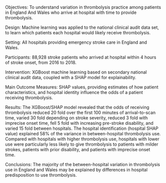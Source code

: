 Objectives: To understand variation in thrombolysis practice among patients in England And Wales who arrive at hospital with time to provide thrombolysis.

Design: Machine learning was applied to the national clinical audit data set, to learn which patients each hospital would likely receive thrombolysis.

Setting: All hospitals providing emergency stroke care in England and Wales.

Participants: 88,928 stroke patients who arrived at hospital within 4 hours of stroke onset, from 2016 to 2018.

Intervention: XGBoost machine learning based on secondary national clinical audit data, coupled with a SHAP model for explainability.

Main Outcome Measures: SHAP values, providing estimates of how patient characteristics, and hospital identity influence the odds of a patient receiving thrombolysis.

Results: The XGBoost/SHAP model revealed that the odds of receiving thrombolysis reduced 20 fold over the first 100 minutes of arrival-to-scan time, varied 30 fold depending on stroke severity, reduced 3 fold with imprecise onset time, fell 5 fold with increasing pre-stroke disability, and varied 15 fold between hospitals. The hospital identification (hospital SHAP value) explained 58% of the variance in between-hospital thrombolysis use. Compared with hospitals with higher thrombolysis use, hospitals with lower use were particularly less likely to give thrombolysis to patients with milder strokes, patients with prior disability, and patients with imprecise onset time.

Conclusions: The majority of the between-hospital variation in thrombolysis use in England and Wales may be explained by differences in hospital predisposition to use thrombolysis.
